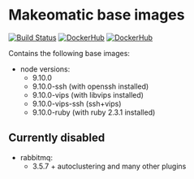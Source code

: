 # Makeomatic base images

[![Build Status](https://travis-ci.org/makeomatic/alpine-node.svg?branch=master)](https://travis-ci.org/makeomatic/alpine-node)
[![DockerHub](https://img.shields.io/badge/docker-available-blue.svg)](https://hub.docker.com/r/makeomatic/node)
[![DockerHub](https://img.shields.io/docker/pulls/makeomatic/node.svg)](https://hub.docker.com/r/makeomatic/node)

Contains the following base images:

* node versions:
  - 9.10.0
  - 9.10.0-ssh (with openssh installed)
  - 9.10.0-vips (with libvips installed)
  - 9.10.0-vips-ssh (ssh+vips)
  - 9.10.0-ruby (with ruby 2.3.1 installed)

## Currently disabled

* rabbitmq:
  - 3.5.7 + autoclustering and many other plugins
